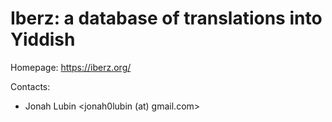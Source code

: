 Iberz: a database of translations into Yiddish
=====

Homepage: https://iberz.org/

Contacts:
* Jonah Lubin <jonah0lubin (at) gmail.com>
